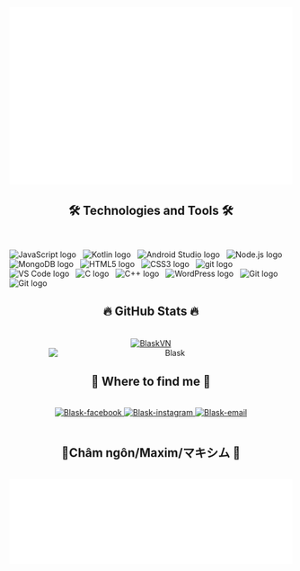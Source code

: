 <a href="https://github.com/BlaskVN" target="blank" alt="❤️">
  <img src="svg/blask.svg" width="1200" alt="Blask" />
</a>

<h2 align="center">🛠 Technologies and Tools 🛠</h2>
<br>
<!-- https://simpleicons.org/ -->

<span><img src="https://img.shields.io/badge/JavaScript-F7DF1E?style=for-the-badge&logo=javascript&logoColor=black" alt="JavaScript logo" title="JavaScript" height="25" /></span>
&nbsp;
<span><img src="https://img.shields.io/badge/Kotlin-0095D5?&style=for-the-badge&logo=kotlin&logoColor=white" alt="Kotlin logo" title="Kotlin" height="25" /></span>
&nbsp;
<span><img src="https://img.shields.io/badge/Android_Studio-3DDC84?style=for-the-badge&logo=android-studio&logoColor=white" alt="Android Studio logo" title="Android Studio" height="25" /></span>
&nbsp;
<span><img src="https://img.shields.io/badge/Node.js-43853D?style=for-the-badge&logo=node.js&logoColor=white" alt="Node.js logo" title="Node.js" height="25" /></span>
&nbsp;
<span><img src="https://img.shields.io/badge/MongoDB-4EA94B?style=for-the-badge&logo=mongodb&logoColor=white" alt="MongoDB logo" title="MongoDB" height="25" /></span>
&nbsp;
<span><img src="https://img.shields.io/badge/HTML5-E34F26?style=for-the-badge&logo=html5&logoColor=white" alt="HTML5 logo" title="HTML5" height="25" /></span>
&nbsp;
<span><img src="https://img.shields.io/badge/CSS3-1572B6?style=for-the-badge&logo=css3&logoColor=white" alt="CSS3 logo" title="CSS3" height="25" /></span>
&nbsp;
<span><img src="https://img.shields.io/badge/GIT-E44C30?style=for-the-badge&logo=git&logoColor=white" alt="git logo" title="git" height="25" /></span>
&nbsp;
<span><img src="https://img.shields.io/badge/Visual_Studio_Code-0078D4?style=for-the-badge&logo=visual%20studio%20code&logoColor=white" alt="VS Code logo" alt="Visual Studio Code logo" title="Visual Studio Code" height="25" /></span>
&nbsp;
<span><img src="https://img.shields.io/badge/C-00599C?style=for-the-badge&logo=c&logoColor=white" alt="C logo" title="C" height="25" /></span>
&nbsp;
<span><img src="https://img.shields.io/badge/C%2B%2B-00599C?style=for-the-badge&logo=c%2B%2B&logoColor=white" alt="C++ logo" title="C++" height="25" /></span>
&nbsp;
<span><img src="https://img.shields.io/badge/Wordpress-21759B?style=for-the-badge&logo=wordpress&logoColor=white" alt="WordPress logo" title="WordPress" height="25" /></span>
&nbsp;
<span><img src="https://img.shields.io/badge/GIT-E44C30?style=for-the-badge&logo=git&logoColor=white" alt="Git logo" title="Git" height="25" /></span>
&nbsp;
<span><img src="https://img.shields.io/badge/Markdown-000000?style=for-the-badge&logo=markdown&logoColor=white" alt="Git logo" title="Git" height="25" /></span>
&nbsp;
<br>
<h2 align="center">🔥 GitHub Stats 🔥</h2>
<!-- https://github.com/anuraghazra/github-readme-stats -->
<br>
<div align=center>
  <a href="#" title="Blask">
    <img width="390" align="center" src="https://github-readme-stats.vercel.app/api/top-langs?username=BlaskVN&hide=c%23,powershell,Mathematica,Ruby,Objective-C,Objective-C%2b%2b,Cuda&title_color=61dafb&text_color=ffffff&icon_color=61dafb&bg_color=20232a&langs_count=8&layout=compact&border_color=61dafb&hide_border=true" alt="BlaskVN" />
  </a>
  <a href="#" title="Blask">
    <img align="right" width="434" src="https://github-readme-stats.vercel.app/api?username=BlaskVN&show_icons=true&theme=react&border_color=61dafb&hide_border=true" alt="Blask" />
  </a>
</div>

<br>
<h2 align="center">🦁 Where to find me 🦁</h2>
<br>
<!-- https://icons8.com -->
<div align="center">
    <a href="https://facebook.com/blask.pqm" target="blank">
    <img src="https://img.icons8.com/bubbles/100/000000/facebook-new.png" alt="Blask-facebook" />
  </a>
  <!-- <a href="https://www.youtube.com" target="blank">
    <img src="https://img.icons8.com/bubbles/100/000000/youtube-squared.png" alt="Blask-youtube" />
  </a>
  <a href="https://www.linkedin.com/in/blask" target="blank">
    <img src="https://img.icons8.com/bubbles/100/000000/linkedin.png" alt="Blask-linkedin" />
  </a> -->
  <a href="https://instagram.com/blask" target="blank">
    <img src="https://img.icons8.com/bubbles/100/000000/instagram.png" alt="Blask-instagram" />
  </a>
  <a href="mailto:blaskvn+mailfromgithub@gmail.com" target="top">
    <img src="https://img.icons8.com/bubbles/100/000000/apple-mail.png" alt="Blask-email" />
  </a>
</div>

<br>
<h2 align="center">📑Châm ngôn/Maxim/マキシム 📑</h2>
<br>
<a href="#" target="_blank">
  <img src="svg/blask-quotes.svg" width="846" height="150" alt="Blask-official" />
</a>

